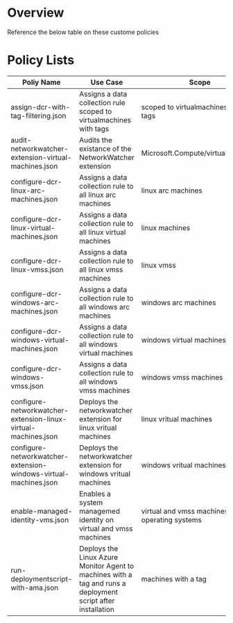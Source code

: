 # Overview
Reference the below table on these custome policies

# Policy Lists
| Poliy Name | Use Case | Scope | 
| ---------- | -------- | ----- |
| assign-dcr-with-tag-filtering.json | Assigns a data collection rule scoped to virtualmachines with tags | scoped to virtualmachines with tags |
| audit-networkwatcher-extension-virtual-machines.json | Audits the existance of the NetworkWatcher extension| Microsoft.Compute/virtualMachines |
| configure-dcr-linux-arc-machines.json | Assigns a data collection rule to all linux arc machines | linux arc machines |
| configure-dcr-linux-virtual-machines.json | Assigns a data collection rule to all linux virtual machines | linux machines |
| configure-dcr-linux-vmss.json | Assigns a data collection rule to all linux vmss machines | linux vmss |
| configure-dcr-windows-arc-machines.json | Assigns a data collection rule to all windows arc machines | windows arc machines |
| configure-dcr-windows-virtual-machines.json | Assigns a data collection rule to all windows virtual machines  | windows virtual machines |
| configure-dcr-windows-vmss.json | Assigns a data collection rule to all windows vmss machines | windows vmss machines |
| configure-networkwatcher-extension-linux-virtual-machines.json | Deploys the networkwatcher extension for linux vritual machines | linux vritual machines |
| configure-networkwatcher-extension-windows-virtual-machines.json | Deploys the networkwatcher extension for windows vritual machines | windows vritual machines |
| enable-managed-identity-vms.json | Enables a system managemed identity on virtual and vmss machines | virtual and vmss machines; all operating systems |
| run-deploymentscript-with-ama.json | Deploys the Linux Azure Monitor Agent to machines with a tag and runs a deployment script after installation | machines with a tag |
